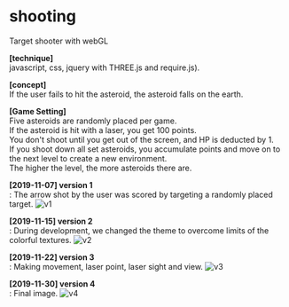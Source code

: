 # shooting
Target shooter with webGL

<b>[technique]</b></br>
javascript, css, jquery with THREE.js and require.js). </br>

<b>[concept]</b></br>
If the user fails to hit the asteroid, the asteroid falls on the earth.</br>

<b>[Game Setting]</b></br>
Five asteroids are randomly placed per game. </br>
If the asteroid is hit with a laser, you get 100 points. </br>
You don't shoot until you get out of the screen, and HP is deducted by 1. </br>
If you shoot down all set asteroids, you accumulate points and move on to the next level to create a new environment.</br>
The higher the level, the more asteroids there are. </br>

<b>[2019-11-07] version 1 </b></br>
: The arrow shot by the user was scored by targeting a randomly placed target.
![v1](https://user-images.githubusercontent.com/32667737/69962006-756f0b00-1550-11ea-87a9-5708f9338b3f.gif)

<b>[2019-11-15] version 2 </b></br>
: During development, we changed the theme to overcome limits of the colorful textures.
![v2](https://user-images.githubusercontent.com/32667737/69962031-7dc74600-1550-11ea-8927-0d8c391290fd.png)

<b>[2019-11-22] version 3 </b></br>
: Making movement, laser point, laser sight and view.
![v3](https://user-images.githubusercontent.com/32667737/69962036-7f910980-1550-11ea-87f3-5e0e43d5610f.gif)

<b>[2019-11-30] version 4 </b></br>
: Final image.
![v4](https://user-images.githubusercontent.com/32667737/69962037-815acd00-1550-11ea-958f-67193b6b8d2c.gif)
